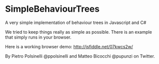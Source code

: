 # SimpleBehaviourTrees
A very simple implementation of behaviour trees in Javascript and C#

We tried to keep things really as simple as possible. 
There is an example that simply runs in your browser. 

Here is a working browser demo: http://jsfiddle.net/07kwcs2w/

By Pietro Polsinelli @ppolsinelli and Matteo Bicocchi @pupunzi on Twitter.
